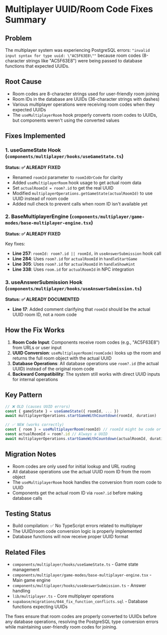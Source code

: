 # Multiplayer UUID/Room Code Fixes Summary

## Problem
The multiplayer system was experiencing PostgreSQL errors: `"invalid input syntax for type uuid: \"AC5F63E8\""` because room codes (8-character strings like "AC5F63E8") were being passed to database functions that expected UUIDs.

## Root Cause
- Room codes are 8-character strings used for user-friendly room joining
- Room IDs in the database are UUIDs (36-character strings with dashes)
- Various multiplayer operations were receiving room codes when they expected UUIDs
- The `useMultiplayerRoom` hook properly converts room codes to UUIDs, but components weren't using the converted values

## Fixes Implemented

### 1. useGameState Hook (`components/multiplayer/hooks/useGameState.ts`)
**Status: ✅ ALREADY FIXED**

- Renamed `roomId` parameter to `roomIdOrCode` for clarity
- Added `useMultiplayerRoom` hook usage to get actual room data
- Set `actualRoomId = room?.id` to get the real UUID
- Modified `multiplayerOperations.getGameState(actualRoomId)` to use UUID instead of room code
- Added null check to prevent calls when room ID isn't available yet

### 2. BaseMultiplayerEngine (`components/multiplayer/game-modes/base-multiplayer-engine.tsx`)
**Status: ✅ ALREADY FIXED**

Key fixes:
- **Line 257**: `roomId: room?.id || roomId,` in `useAnswerSubmission` hook call
- **Line 284**: Uses `room?.id` for `actualRoomId` in `handleStartGame`
- **Line 305**: Uses `room?.id` for `actualRoomId` in `handleShowHint` 
- **Line 338**: Uses `room.id` for `actualRoomId` in NPC integration

### 3. useAnswerSubmission Hook (`components/multiplayer/hooks/useAnswerSubmission.ts`)
**Status: ✅ ALREADY DOCUMENTED**

- **Line 17**: Added comment clarifying that `roomId` should be the actual UUID room ID, not a room code

## How the Fix Works

1. **Room Code Input**: Components receive room codes (e.g., "AC5F63E8") from URLs or user input
2. **UUID Conversion**: `useMultiplayerRoom(roomCode)` looks up the room and returns the full room object with the actual UUID
3. **Database Operations**: All database operations use `room?.id` (the actual UUID) instead of the original room code
4. **Backward Compatibility**: The system still works with direct UUID inputs for internal operations

## Key Pattern

```typescript
// ❌ OLD (causes UUID errors)
const { gameState } = useGameState({ roomId, ... })
await multiplayerOperations.startGameWithCountdown(roomId, duration)

// ✅ NEW (works correctly)
const { room } = useMultiplayerRoom(roomId) // roomId might be code or UUID
const actualRoomId = room?.id // Always a UUID
await multiplayerOperations.startGameWithCountdown(actualRoomId, duration)
```

## Migration Notes

- Room codes are only used for initial lookup and URL routing
- All database operations use the actual UUID room ID from the room object
- The `useMultiplayerRoom` hook handles the conversion from room code to UUID
- Components get the actual room ID via `room?.id` before making database calls

## Testing Status

- Build compilation: ✅ No TypeScript errors related to multiplayer
- The UUID/room code conversion logic is properly implemented
- Database functions will now receive proper UUID format

## Related Files

- `components/multiplayer/hooks/useGameState.ts` - Game state management
- `components/multiplayer/game-modes/base-multiplayer-engine.tsx` - Main game engine
- `components/multiplayer/hooks/useAnswerSubmission.ts` - Answer handling
- `lib/multiplayer.ts` - Core multiplayer operations
- `supabase/migrations/044_fix_function_conflicts.sql` - Database functions expecting UUIDs

The fixes ensure that room codes are properly converted to UUIDs before any database operations, resolving the PostgreSQL type conversion errors while maintaining user-friendly room codes for joining. 